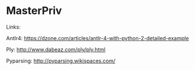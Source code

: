 # MasterPriv


Links:

Antlr4: https://dzone.com/articles/antlr-4-with-python-2-detailed-example

Ply: http://www.dabeaz.com/ply/ply.html

Pyparsing: http://pyparsing.wikispaces.com/


